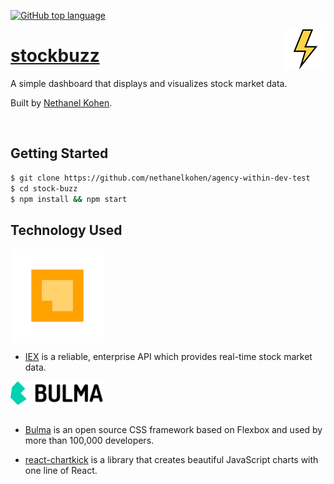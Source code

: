 [![GitHub top language](https://img.shields.io/github/languages/top/nethanelkohen/agency-within-dev-test.svg?colorB=EFDF70&style=plastic)](https://github.com/nethanelkohen/agency-within-dev-test)

<img src="src/assets/lightning.png" align="right" alt="stockbuzz Logo" overflow="hidden" />

# [stockbuzz](https://stockbuzz.herokuapp.com/)

A simple dashboard that displays and visualizes stock market data.

Built by [Nethanel Kohen](https://github.com/nethanelkohen).

<br>

## Getting Started

```bash
$ git clone https://github.com/nethanelkohen/agency-within-dev-test
$ cd stock-buzz
$ npm install && npm start
```

## Technology Used

<img src="src/assets/IEX-Logo.png" align="center" width="150" height="auto" />

* [IEX](https://iextrading.com/developer/) is a reliable, enterprise API which provides real-time stock market data.

<img src="src/assets/bulma-logo.png" align="center" width="150" height="auto" />
<br><br>

* [Bulma](https://bulma.io/) is an open source CSS framework based on Flexbox and used by more than 100,000 developers.

- [react-chartkick](https://www.chartkick.com/react) is a library that creates beautiful JavaScript charts with one line of React.
